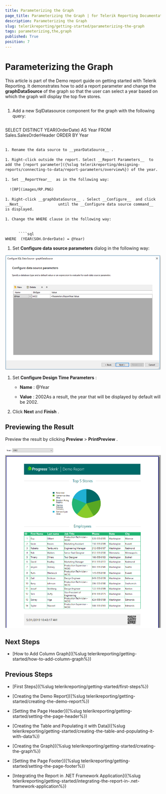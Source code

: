 ```yaml
---
title: Parameterizing the Graph
page_title: Parameterizing the Graph | for Telerik Reporting Documentation
description: Parameterizing the Graph
slug: telerikreporting/getting-started/parameterizing-the-graph
tags: parameterizing,the,graph
published: True
position: 7
---
```


# Parameterizing the Graph



This article is part of the Demo report guide on getting started with Telerik Reporting.         It demonstrates how to add a report parameter and change the __graphDataSource__  of the graph         so that the user can select a year based on which the graph will display the top five stores.       

## 

1. Add a new SqlDatasource component for the graph with the following query:             

    
      ````sql
SELECT DISTINCT YEAR(OrderDate) AS Year
FROM         Sales.SalesOrderHeader
ORDER BY Year
````

1. Rename the data source to __yearDataSource__ .             

1. Right-click outside the report. Select __Report Parameters__  to add the [report parameter]({%slug telerikreporting/designing-reports/connecting-to-data/report-parameters/overview%}) of the year.             

1. Set __ReportYear__  as in the following way:               

  ![RP](images/RP.PNG)

1. Right-click __graphDataSource__ . Select __Configure__  and click __Next__                until the __Configure data source command__  is displayed.             

1. Change the WHERE clause in the following way:             

    
      ````sql
WHERE  (YEAR(SOH.OrderDate) = @Year)
````

1. Set __Configure data source parameters__  dialog in the following way:               

  ![CDP](images/CDP.PNG)

1. Set __Configure Design Time Parameters__ :             

   + __Name__ : @Year

   + __Value__ : 2002As a result, the year that will be displayed by default will be 2002.

1. Click __Next__  and __Finish__ .             

## Previewing the Result

Preview the result by clicking __Preview__  > __PrintPreview__ .           

  ![Report Parameter Preview](images/ReportParameterPreview.PNG)

## Next Steps

* [How to Add Column Graph]({%slug telerikreporting/getting-started/how-to-add-column-graph%})

## Previous Steps

* [First Steps]({%slug telerikreporting/getting-started/first-steps%})

* [Creating the Demo Report]({%slug telerikreporting/getting-started/creating-the-demo-report%})

* [Setting the Page Header]({%slug telerikreporting/getting-started/setting-the-page-header%})

* [Creating the Table and Populating it with Data]({%slug telerikreporting/getting-started/creating-the-table-and-populating-it-with-data%})

* [Creating the Graph]({%slug telerikreporting/getting-started/creating-the-graph%})

* [Setting the Page Footer]({%slug telerikreporting/getting-started/setting-the-page-footer%})

* [Integrating the Report in .NET Framework Application]({%slug telerikreporting/getting-started/integrating-the-report-in-.net-framework-application%})
